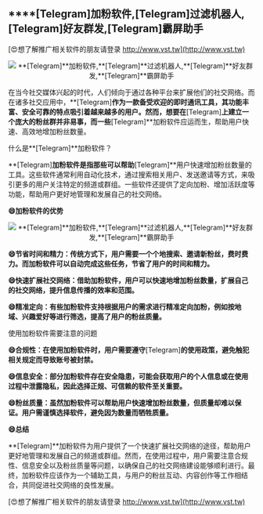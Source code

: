 ## ****[Telegram]**加粉软件,**[Telegram]**过滤机器人,**[Telegram]**好友群发,**[Telegram]**霸屏助手**

[😍想了解推广相关软件的朋友请登录 http://www.vst.tw](http://www.vst.tw)

 <center><img src="https://vst.tw/MP4/tuiguang/png/3.png" alt="**[Telegram]**加粉软件,**[Telegram]**过滤机器人,**[Telegram]**好友群发,**[Telegram]**霸屏助手"></center>

在当今社交媒体兴起的时代，人们倾向于通过各种平台来扩展他们的社交网络。而在诸多社交应用中，**[Telegram]**作为一款备受欢迎的即时通讯工具，其功能丰富、安全可靠的特点吸引着越来越多的用户。然而，想要在**[Telegram]**上建立一个庞大的粉丝群并非易事，而一些**[Telegram]**加粉软件应运而生，帮助用户快速、高效地增加粉丝数量。

什么是**[Telegram]**加粉软件？

**[Telegram]**加粉软件是指那些可以帮助**[Telegram]**用户快速增加粉丝数量的工具。这些软件通常利用自动化技术，通过搜索相关用户、发送邀请等方式，来吸引更多的用户关注特定的频道或群组。一些软件还提供了定向加粉、增加活跃度等功能，帮助用户更好地管理和发展自己的社交网络。

**😄加粉软件的优势**

 <center><img src="https://vst.tw/MP4/tuiguang/png/5.png" alt="**[Telegram]**加粉软件,**[Telegram]**过滤机器人,**[Telegram]**好友群发,**[Telegram]**霸屏助手"></center>

**😄节省时间和精力：传统方式下，用户需要一个个地搜索、邀请新粉丝，费时费力。而加粉软件可以自动完成这些任务，节省了用户的时间和精力。**

**😄快速扩展社交网络：借助加粉软件，用户可以快速地增加粉丝数量，扩展自己的社交网络，提升信息传播的效率和范围。**

**😄精准定向：有些加粉软件支持根据用户的需求进行精准定向加粉，例如按地域、兴趣爱好等进行筛选，提高了用户的粉丝质量。**

使用加粉软件需要注意的问题

**😄合规性：在使用加粉软件时，用户需要遵守**[Telegram]**的使用政策，避免触犯相关规定而导致账号被封禁。**

**😄信息安全：部分加粉软件存在安全隐患，可能会获取用户的个人信息或在使用过程中泄露隐私，因此选择正规、可信赖的软件至关重要。**

**😄粉丝质量：虽然加粉软件可以帮助用户快速增加粉丝数量，但质量却难以保证。用户需谨慎选择软件，避免因为数量而牺牲质量。**

**😄总结**

**[Telegram]**加粉软件为用户提供了一个快速扩展社交网络的途径，帮助用户更好地管理和发展自己的频道或群组。然而，在使用过程中，用户需要注意合规性、信息安全以及粉丝质量等问题，以确保自己的社交网络建设能够顺利进行。最终，加粉软件应该作为一个辅助工具，与用户的粉丝互动、内容创作等工作相结合，共同促进社交网络的良性发展。

[😍想了解推广相关软件的朋友请登录 http://www.vst.tw](http://www.vst.tw)



